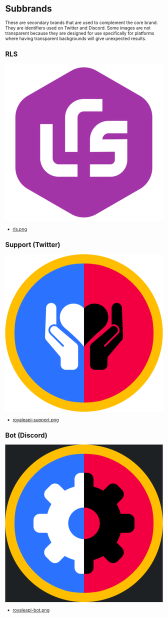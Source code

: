 # Subbrands

These are secondary brands that are used to complement the core brand. They are identifiers used on Twitter and Discord. Some images are not transparent because they are designed for use specifically for platforms where having transparent backgrounds will give unexpected results.

## RLS

<div class="trans_container">

![RLS](/logo/subbrand/rls.png)

</div>

- [rls.png](/logo/subbrand/rls.png?5419cc3c549f0154)

## Support (Twitter)

![RoyaleAPI Support](/logo/subbrand/royaleapi-support.png?9c8be7ae812c4ef9)

- [royaleapi-support.png](/logo/subbrand/royaleapi-support.png?9c8be7ae812c4ef9)


## Bot (Discord)

![RoyaleAPI Bot](/logo/subbrand/royaleapi-bot.png)

- [royaleapi-bot.png](/logo/subbrand/royaleapi-bot.png?d45e7bf6d8a8b30e)





